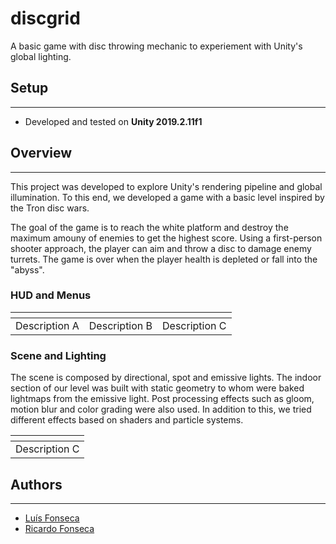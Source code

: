# discgrid
A basic game with disc throwing mechanic to experiement with Unity's global lighting.

## Setup
---
- Developed and tested on **Unity 2019.2.11f1**


## Overview
---
This project was developed to explore Unity's rendering pipeline and global illumination. To this end, we developed a game with a basic level inspired by the Tron disc wars.

The goal of the game is to reach the white platform and destroy the maximum amouny of enemies to get the highest score. Using a first-person shooter approach, the player can aim and throw a disc to damage enemy turrets. The game is over when the player health is depleted or fall into the "abyss".

### HUD and Menus
|![]()|![]()|![]()|
|----|---|---|
| Description A|Description B|Description C|


### Scene and Lighting
The scene is composed by directional, spot and emissive lights. The indoor section of our level was built with static geometry to whom were baked lightmaps from the emissive light. Post processing effects such as gloom, motion blur and color grading were also used. In addition to this, we tried different effects based on shaders and particle systems.

|![]()|
|----|
| Description C|



## Authors
---
- [Luís Fonseca](https://github.com/nekrotzar)
- [Ricardo Fonseca](https://github.com/rpsfonseca)



